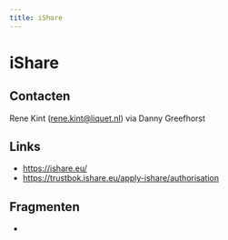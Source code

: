 ```yaml
---
title: iShare
---
```


# iShare

## Contacten

Rene Kint (<rene.kint@liquet.nl>) via Danny Greefhorst

## Links
- https://ishare.eu/
- https://trustbok.ishare.eu/apply-ishare/authorisation

## Fragmenten
- 
